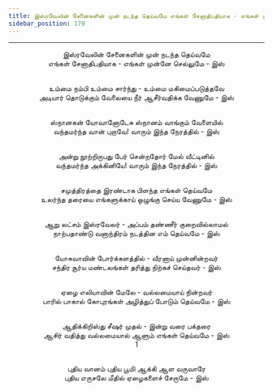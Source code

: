 ```yaml
---
title: இஸ்ரவேலின் சேனைகளின் முன் நடந்த தெய்வமே எங்கள் சேனாதிபதியாக - எங்கள் முன்னே செல்லுமே                - இஸ்
sidebar_position: 179
---
```


---
<center>
இஸ்ரவேலின் சேனைகளின் முன் நடந்த தெய்வமே<br/>
எங்கள் சேனாதிபதியாக - எங்கள் முன்னே செல்லுமே        - இஸ்<br/><br/>

உம்மை நம்பி உம்மை சார்ந்து - உம்மை மகிமைப்படுத்தவே<br/>
அடியார் தொடுக்கும் வேலையை நீர் ஆசீர்வதிக்க வேணுமே     - இஸ்<br/><br/>

ஸ்நானகன் யோவானோடேசு ஸ்நானம் வாங்கும் வேளையில்<br/>
வந்தமர்ந்த வான் புறாவே! வாரும் இந்த நேரத்தில்            - இஸ்<br/><br/>

அன்று நூற்றிருபது பேர் சென்றதோர் மேல் வீட்டினில்<br/>
வந்தமர்ந்த அக்கினியே! வாரும் இந்த நேரத்தில்            - இஸ்<br/><br/>

சமுத்திரத்தை இரண்டாக பிளந்த எங்கள் தெய்வமே<br/>
உலர்ந்த தரையை எங்களுக்காய் ஒழுங்கு செய்ய வேணுமே    - இஸ்<br/><br/>

ஆறு லட்சம் இஸ்ரவேலர் - அப்பம் தண்ணீர் குறைவில்லாமல்<br/>
நாற்பதாண்டு வனாந்திரம் நடத்தின எம் தெய்வமே        - இஸ்<br/><br/>

யோசுவாவின் போர்க்களத்தில் - வீரனாய் முன்னின்றவர்<br/>
சந்திர சூர்ய மண்டலங்கள் தரித்து நிற்கச் செய்தவர்        - இஸ்<br/><br/>

ஏழை எலியாவின் மேலே - வல்லமையாய் நின்றவர்<br/>
பாரில் பாகால் கோபுரங்கள் அழித்துப் போடும் தெய்வமே        - இஸ்<br/><br/>

ஆதிக்கிறிஸ்து சீஷர் முதல் - இன்று வரை பக்தரை<br/>
ஆசிர் வதித்து வல்லமையால் ஆளும் எங்கள் தெய்வமே        - இஸ்<br/>
1<br/><br/>

புதிய வானம் புதிய பூமி ஆக்கி ஆள வருவாரே<br/>
புதிய எருசலே மீதில் ஏழைகளைச் சேருமே                - இஸ்
</center>